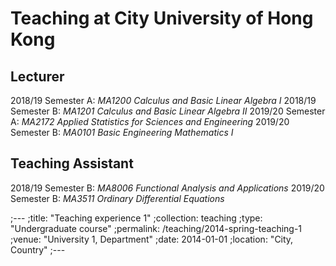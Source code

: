 Teaching at City University of Hong Kong
=======
Lecturer
-------
2018/19 Semester A: _MA1200 Calculus and Basic Linear Algebra I_
2018/19 Semester B: _MA1201 Calculus and Basic Linear Algebra II_
2019/20 Semester A: _MA2172 Applied Statistics for Sciences and Engineering_
2019/20 Semester B: _MA0101 Basic Engineering Mathematics I_

Teaching Assistant
--------
2018/19 Semester B: _MA8006 Functional Analysis and Applications_
2019/20 Semester B: _MA3511 Ordinary Differential Equations_

;---
;title: "Teaching experience 1"
;collection: teaching
;type: "Undergraduate course"
;permalink: /teaching/2014-spring-teaching-1
;venue: "University 1, Department"
;date: 2014-01-01
;location: "City, Country"
;---
